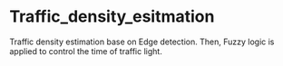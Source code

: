 # Traffic_density_esitmation
Traffic density estimation base on Edge detection. Then, Fuzzy logic is applied to control the time of traffic light.
